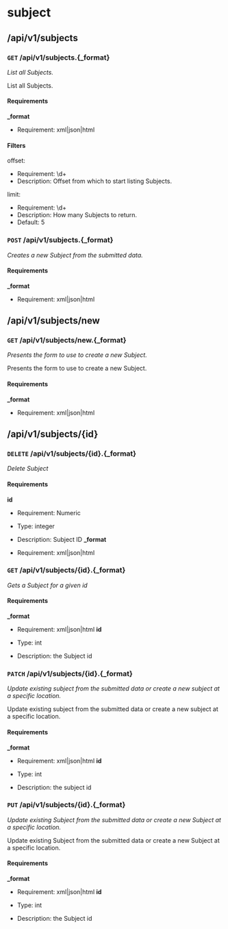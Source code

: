 # subject #

## /api/v1/subjects ##

### `GET` /api/v1/subjects.{_format} ###

_List all Subjects._

List all Subjects.

#### Requirements ####

**_format**

  - Requirement: xml|json|html

#### Filters ####

offset:

  * Requirement: \d+
  * Description: Offset from which to start listing Subjects.

limit:

  * Requirement: \d+
  * Description: How many Subjects to return.
  * Default: 5


### `POST` /api/v1/subjects.{_format} ###

_Creates a new Subject from the submitted data._

#### Requirements ####

**_format**

  - Requirement: xml|json|html


## /api/v1/subjects/new ##

### `GET` /api/v1/subjects/new.{_format} ###

_Presents the form to use to create a new Subject._

Presents the form to use to create a new Subject.

#### Requirements ####

**_format**

  - Requirement: xml|json|html


## /api/v1/subjects/{id} ##

### `DELETE` /api/v1/subjects/{id}.{_format} ###

_Delete Subject_

#### Requirements ####

**id**

  - Requirement: Numeric
  - Type: integer
  - Description: Subject ID
**_format**

  - Requirement: xml|json|html


### `GET` /api/v1/subjects/{id}.{_format} ###

_Gets a Subject for a given id_

#### Requirements ####

**_format**

  - Requirement: xml|json|html
**id**

  - Type: int
  - Description: the Subject id


### `PATCH` /api/v1/subjects/{id}.{_format} ###

_Update existing subject from the submitted data or create a new subject at a specific location._

Update existing subject from the submitted data or create a new subject at a specific location.

#### Requirements ####

**_format**

  - Requirement: xml|json|html
**id**

  - Type: int
  - Description: the subject id


### `PUT` /api/v1/subjects/{id}.{_format} ###

_Update existing Subject from the submitted data or create a new Subject at a specific location._

Update existing Subject from the submitted data or create a new Subject at a specific location.

#### Requirements ####

**_format**

  - Requirement: xml|json|html
**id**

  - Type: int
  - Description: the Subject id
